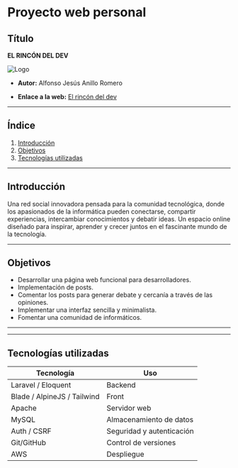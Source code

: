 # Proyecto web personal

## Título
**EL RINCÓN DEL DEV**

![Logo](./public/img/logo.jpg)

- **Autor:** Alfonso Jesús Anillo Romero

- **Enlace a la web:** [El rincón del dev](http://elrincondeldev.duckdns.org:81/)

---

## Índice

1. [Introducción](#introducción)
2. [Objetivos](#objetivos)
3. [Tecnologías utilizadas](#tecnologías-utilizadas)

---

## Introducción

Una red social innovadora pensada para la comunidad tecnológica, donde los apasionados de la informática pueden conectarse, compartir experiencias, intercambiar conocimientos y debatir ideas. Un espacio online diseñado para inspirar, aprender y crecer juntos en el fascinante mundo de la tecnología.


---

## Objetivos

- Desarrollar una página web funcional para desarrolladores.
- Implementación de posts.
- Comentar los posts para generar debate y cercanía a través de las opiniones.
- Implementar una interfaz sencilla y minimalista.
- Fomentar una comunidad de informáticos.

---



---

## Tecnologías utilizadas

| Tecnología | Uso |
|------------|-----|
| Laravel / Eloquent | Backend |
| Blade / AlpineJS / Tailwind | Front |
| Apache | Servidor web |
| MySQL | Almacenamiento de datos |
| Auth / CSRF | Seguridad y autenticación |
| Git/GitHub | Control de versiones |
| AWS | Despliegue |
